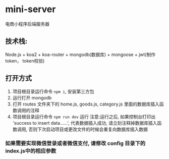 # mini-server
电商小程序后端服务器

## 技术栈:
   Node.js + koa2 + koa-router + mongodb(数据库) + mongoose + jwt(制作token， token校验)

## 打开方式
  1. 项目根目录运行命令 ` npm i `, 安装第三方包
  2. 运行打开 mongodb
  3. 打开 routes 文件夹下的 home.js, goods.js, category.js 里面的数据库插入函数调用的注释
  4. 项目根目录运行命令 ` npm run dev ` 运行
注意:运行之后, 如果控制台打印出 'success to insert data......', 代表数据插入成功, 请立刻注释掉数据库插入函数调用, 否则下次启动项目或更改文件的时候会重复向数据库插入数据

### 如果需要实现微信登录或者微信支付, 请修改 config 目录下的 index.js中的相应参数
